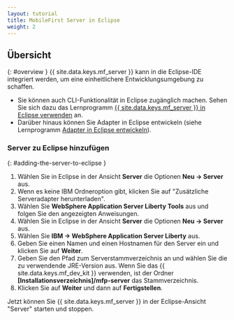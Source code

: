 ```yaml
---
layout: tutorial
title: MobileFirst Server in Eclipse
weight: 2
---
```

<!-- NLS_CHARSET=UTF-8 -->
## Übersicht
{: #overview }
{{ site.data.keys.mf_server }} kann in die Eclipse-IDE integriert werden, um eine einheitlichere Entwicklungsumgebung zu schaffen.

* Sie können auch CLI-Funktionalität in Eclipse zugänglich machen.
Sehen Sie sich dazu das Lernprogramm [{{ site.data.keys.mf_server }} in Eclipse verwenden](../../../../application-development/using-mobilefirst-cli-in-eclipse) an.
* Darüber hinaus können Sie Adapter in Eclipse entwickeln (siehe Lernprogramm
[Adapter in Eclipse entwickeln](../../../../adapters/developing-adapters)).

### Server zu Eclipse hinzufügen
{: #adding-the-server-to-eclipse }
1. Wählen Sie in Eclipse in der Ansicht **Server** die Optionen **Neu → Server** aus.
2. Wenn es keine IBM Ordneroption gibt, klicken Sie auf "Zusätzliche Serveradapter herunterladen".
3. Wählen Sie **WebSphere Application Server Liberty Tools** aus und folgen Sie den angezeigten Anweisungen.
4. Wählen Sie in Eclipse in der Ansicht **Server** die Optionen **Neu → Server** aus.
5. Wählen Sie **IBM → WebSphere Application Server Liberty** aus.
6. Geben Sie einen Namen und einen Hostnamen für den Server ein und klicken Sie auf **Weiter**.
7. Geben Sie den Pfad zum Serverstammverzeichnis an und wählen Sie die zu verwendende JRE-Version aus. Wenn Sie das
{{ site.data.keys.mf_dev_kit }} verwenden, ist der Ordner **[Installationsverzeichnis]/mfp-server** das Stammverzeichnis.
8. Klicken Sie auf **Weiter** und dann auf **Fertigstellen**.

Jetzt können Sie {{ site.data.keys.mf_server }} in der Eclipse-Ansicht "Server" starten und stoppen.

